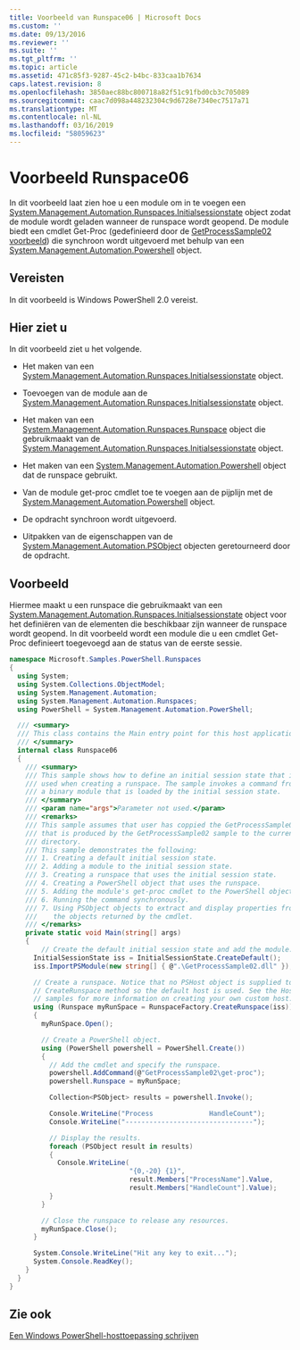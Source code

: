 ```yaml
---
title: Voorbeeld van Runspace06 | Microsoft Docs
ms.custom: ''
ms.date: 09/13/2016
ms.reviewer: ''
ms.suite: ''
ms.tgt_pltfrm: ''
ms.topic: article
ms.assetid: 471c85f3-9287-45c2-b4bc-833caa1b7634
caps.latest.revision: 8
ms.openlocfilehash: 3850aec88bc800718a82f51c91fbd0cb3c705089
ms.sourcegitcommit: caac7d098a448232304c9d6728e7340ec7517a71
ms.translationtype: MT
ms.contentlocale: nl-NL
ms.lasthandoff: 03/16/2019
ms.locfileid: "58059623"
---
```

# <a name="runspace06-sample"></a>Voorbeeld Runspace06

In dit voorbeeld laat zien hoe u een module om in te voegen een [System.Management.Automation.Runspaces.Initialsessionstate](/dotnet/api/System.Management.Automation.Runspaces.InitialSessionState) object zodat de module wordt geladen wanneer de runspace wordt geopend. De module biedt een cmdlet Get-Proc (gedefinieerd door de [GetProcessSample02 voorbeeld](../cmdlet/getprocesssample02-sample.md)) die synchroon wordt uitgevoerd met behulp van een [System.Management.Automation.Powershell](/dotnet/api/system.management.automation.powershell) object.

## <a name="requirements"></a>Vereisten

In dit voorbeeld is Windows PowerShell 2.0 vereist.

## <a name="demonstrates"></a>Hier ziet u

In dit voorbeeld ziet u het volgende.

- Het maken van een [System.Management.Automation.Runspaces.Initialsessionstate](/dotnet/api/System.Management.Automation.Runspaces.InitialSessionState) object.

- Toevoegen van de module aan de [System.Management.Automation.Runspaces.Initialsessionstate](/dotnet/api/System.Management.Automation.Runspaces.InitialSessionState) object.

- Het maken van een [System.Management.Automation.Runspaces.Runspace](/dotnet/api/System.Management.Automation.Runspaces.Runspace) object die gebruikmaakt van de [System.Management.Automation.Runspaces.Initialsessionstate](/dotnet/api/System.Management.Automation.Runspaces.InitialSessionState) object.

- Het maken van een [System.Management.Automation.Powershell](/dotnet/api/system.management.automation.powershell) object dat de runspace gebruikt.

- Van de module get-proc cmdlet toe te voegen aan de pijplijn met de [System.Management.Automation.Powershell](/dotnet/api/system.management.automation.powershell) object.

- De opdracht synchroon wordt uitgevoerd.

- Uitpakken van de eigenschappen van de [System.Management.Automation.PSObject](/dotnet/api/System.Management.Automation.PSObject) objecten geretourneerd door de opdracht.

## <a name="example"></a>Voorbeeld

Hiermee maakt u een runspace die gebruikmaakt van een [System.Management.Automation.Runspaces.Initialsessionstate](/dotnet/api/System.Management.Automation.Runspaces.InitialSessionState) object voor het definiëren van de elementen die beschikbaar zijn wanneer de runspace wordt geopend. In dit voorbeeld wordt een module die u een cmdlet Get-Proc definieert toegevoegd aan de status van de eerste sessie.

```csharp
namespace Microsoft.Samples.PowerShell.Runspaces
{
  using System;
  using System.Collections.ObjectModel;
  using System.Management.Automation;
  using System.Management.Automation.Runspaces;
  using PowerShell = System.Management.Automation.PowerShell;

  /// <summary>
  /// This class contains the Main entry point for this host application.
  /// </summary>
  internal class Runspace06
  {
    /// <summary>
    /// This sample shows how to define an initial session state that is
    /// used when creating a runspace. The sample invokes a command from
    /// a binary module that is loaded by the initial session state.
    /// </summary>
    /// <param name="args">Parameter not used.</param>
    /// <remarks>
    /// This sample assumes that user has coppied the GetProcessSample02.dll
    /// that is produced by the GetProcessSample02 sample to the current
    /// directory.
    /// This sample demonstrates the following:
    /// 1. Creating a default initial session state.
    /// 2. Adding a module to the initial session state.
    /// 3. Creating a runspace that uses the initial session state.
    /// 4. Creating a PowerShell object that uses the runspace.
    /// 5. Adding the module's get-proc cmdlet to the PowerShell object.
    /// 6. Running the command synchronously.
    /// 7. Using PSObject objects to extract and display properties from
    ///    the objects returned by the cmdlet.
    /// </remarks>
    private static void Main(string[] args)
    {
        // Create the default initial session state and add the module.
      InitialSessionState iss = InitialSessionState.CreateDefault();
      iss.ImportPSModule(new string[] { @".\GetProcessSample02.dll" });

      // Create a runspace. Notice that no PSHost object is supplied to the
      // CreateRunspace method so the default host is used. See the Host
      // samples for more information on creating your own custom host.
      using (Runspace myRunSpace = RunspaceFactory.CreateRunspace(iss))
      {
        myRunSpace.Open();

        // Create a PowerShell object.
        using (PowerShell powershell = PowerShell.Create())
        {
          // Add the cmdlet and specify the runspace.
          powershell.AddCommand(@"GetProcessSample02\get-proc");
          powershell.Runspace = myRunSpace;

          Collection<PSObject> results = powershell.Invoke();

          Console.WriteLine("Process              HandleCount");
          Console.WriteLine("--------------------------------");

          // Display the results.
          foreach (PSObject result in results)
          {
            Console.WriteLine(
                              "{0,-20} {1}",
                              result.Members["ProcessName"].Value,
                              result.Members["HandleCount"].Value);
          }
        }

        // Close the runspace to release any resources.
        myRunSpace.Close();
      }

      System.Console.WriteLine("Hit any key to exit...");
      System.Console.ReadKey();
    }
  }
}
```

## <a name="see-also"></a>Zie ook

[Een Windows PowerShell-hosttoepassing schrijven](./writing-a-windows-powershell-host-application.md)